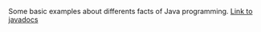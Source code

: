 Some basic examples about differents facts of Java programming.
<a  href="https://cmoralejo.github.io/EjemplosFormacionJava/docs/apidocs/" target="_blank">Link to javadocs</a>
